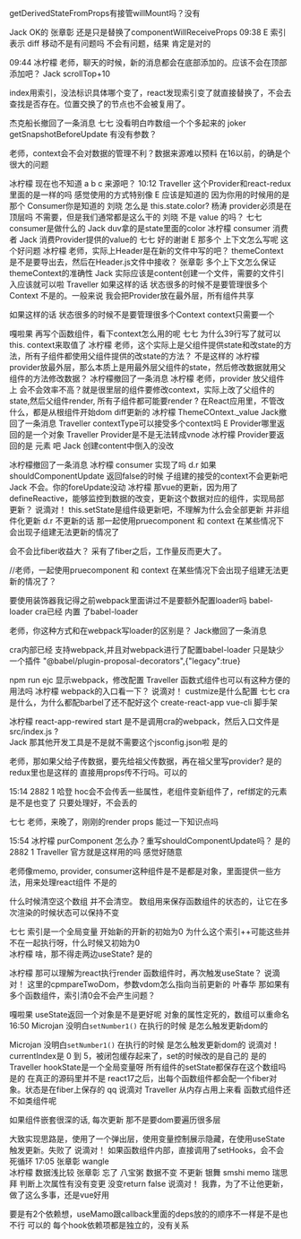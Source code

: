 
getDerivedStateFromProps有接管willMount吗？没有

Jack
OK的 
张章彰
还是只是替换了componentWillReceiveProps 
09:38
E
索引表示 diff 移动不是有问题吗 
不会有问题，结果 肯定是对的

09:44
冰柠檬
老师，聊天的时候，新的消息都会在底部添加的。应该不会在顶部添加吧？ 
Jack
scrollTop+10 



index用索引，没法标识具体哪个变了，react发现索引变了就直接替换了，不会去查找是否存在。位置交换了的节点也不会被复用了。 


杰克船长撤回了一条消息
七七
没看明白咋数组一个个多起来的 
joker
getSnapshotBeforeUpdate 有没有参数？ 



老师，context会不会对数据的管理不利？数据来源难以预料 
在16以前，的确是个很大的问题


冰柠檬
现在也不知道 a b c 来源吧？ 
10:12
Traveller
这个Provider和react-redux里面的是一样的吗  感觉使用的方式特别像 
E
应该是知道的 因为你用的时候用的是那个 Consumer你是知道的 
刘晓
怎么是 this.state.color? 
杨涛
provider必须是在顶层吗 不需要，但是我们通常都是这么干的
刘晓
不是 value 的吗？ 
七七
consumer是做什么的 
Jack
duv拿的是state里面的color 
冰柠檬
consumer 消费者 
Jack
消费Provider提供的value的 
七七
好的谢谢 
E
那多个 上下文怎么写呢 这个好问题 
冰柠檬
老师，实际上Header是在新的文件中写的吧？ themeContext 是不是要导出去，然后在Header.js文件中接收？ 
张章彰
多个上下文怎么保证themeContext的准确性 
Jack
实际应该是content创建一个文件，需要的文件引入应该就可以啦 
Traveller
如果这样的话  状态很多的时候不是要管理很多个Context 
不是的。一般来说 我会把Provider放在最外层，所有组件共享 



如果这样的话  状态很多的时候不是要管理很多个Context 
context只需要一个

嘎啦果
再写个函数组件，看下context怎么用的呢 
七七
为什么39行写了就可以this. context来取值了 
冰柠檬
老师，这个实际上是父组件提供state和改state的方法，所有子组件都使用父组件提供的改state的方法？
不是这样的 
冰柠檬
provider放最外层，那么本质上是用最外层父组件的state，然后修改数据就用父组件的方法修改数据？ 
冰柠檬撤回了一条消息
冰柠檬
老师，provider 放父组件上 会不会效率不高？就是很里层的组件要修改context，实际上改了父组件的state,然后父组件render, 所有子组件都可能要render ? 
在React应用里，不管改什么，都是从根组件开始dom diff更新的
冰柠檬
ThemeCOntext._value 
Jack撤回了一条消息
Traveller
contextType可以接受多个context吗 
E
Provider哪里返回的是一个对象 
Traveller
Provider是不是无法转成vnode 
冰柠檬
Provider要返回的是 元素 吧 
Jack
创建content中倒入的没改 

冰柠檬撤回了一条消息
冰柠檬
consumer 实现了吗 
d.r
如果shouldComponentUpdate 返回false的时候 子组建的接受的context不会更新吧 
Jack
不会。你的foreUpdate没动 
冰柠檬
那vue的更新，因为用了 defineReactive，能够监控到数据的改变，更新这个数据对应的组件，实现局部更新？ 
说滴对！
this.setState是组件级更新吧，不理解为什么会全部更新
 并非组件化更新
d.r
不更新的话 那一起使用pruecomponent 和 context 在某些情况下会出现子组建无法更新的情况了 

会不会比fiber收益大？ 
采有了fiber之后，工作量反而更大了。


//老师，一起使用pruecomponent 和 context 在某些情况下会出现子组建无法更新的情况了？ 


要使用装饰器我记得之前webpack里面讲过不是要额外配置loader吗 
babel-loader
cra已经 内置 了babel-loader

老师，你这种方式和在webpack写loader的区别是？ 
Jack撤回了一条消息

cra内部已经 支持webpack,并且对webpack进行了配置babel-loader
只是缺少一个插件 "@babel/plugin-proposal-decorators",{"legacy":true}


npm run ejc 显示webpack，修改配置 
Traveller
函数式组件也可以有这种方便的用法吗 
冰柠檬
webpack的入口看一下？ 
说滴对！
custmize是什么配置 
七七
cra是什么，为什么都配barbel了还不配好这个 
create-react-app  vue-cli 脚手架






冰柠檬
react-app-rewired start  是不是调用cra的webpack，然后入口文件是src/index.js ?  
Jack
那其他开发工具是不是就不需要这个jsconfig.json啦 是的



老师，那如果父给子传数据，要先给祖父传数据，再在祖父里写provider? 
是的
redux里也是这样的
直接用props传不行吗。可以的


15:14
2882
1 
哈登
hoc会不会传丢一些属性，老组件变新组件了，ref绑定的元素是不是也变了 
只要处理好，不会丢的

七七
老师，来晚了，刚刚的render  props 能过一下知识点吗 


15:54
冰柠檬
purComponent 怎么办？重写shouldComponentUpdate吗？ 是的
2882
1 
Traveller
官方就是这样用的吗  感觉好随意 

老师像memo, provider, consumer这种组件是不是都是对象，里面提供一些方法，用来处理react组件 
不是的



什么时候清空这个数组 并不会清空。
数组用来保存函数组件的状态的，让它在多次渲染的时候状态可以保持不变

七七
索引是一个全局变量
开始新的开新的初始为0
为什么这个索引++可能这些并不在一起执行呀，什么时候又初始为0  
冰柠檬
啥，那不得走两边useState? 
是的



冰柠檬
那可以理解为react执行render 函数组件时，再次触发useState？ 
说滴对！
这里的cpmpareTwoDom，参数vdom怎么指向当前更新的 
叶春华
那如果有多个函数组件，索引清0会不会产生问题？ 




嘎啦果
useState返回一个对象是不是更好呢
对象的属性定死的，数组可以重命名 
16:50
Microjan
没明白`setNumber1()` 在执行的时候 是怎么触发更新dom的 


Microjan
没明白`setNumber1()` 在执行的时候 是怎么触发更新dom的 
说滴对！
currentIndex是 0 到 5，被闭包缓存起来了，set的时候改的是自己的 是的
Traveller
hookState是一个全局变量呀   所有组件的setState都保存在这个数组吗 是的
在真正的源码里并不是
react17之后，出每个函数组件都会配一个fiber对象。状态是在fiber上保存的
qq
说滴对 
Traveller
从内存占用上来看  函数式组件还不如类组件呢 

如果组件嵌套很深的话, 每次更新 那不是要dom要遍历很多层 





大致实现思路是，使用了一个弹出层，使用变量控制展示隐藏，在使用useState触发更新。失败了 
说滴对！
如果函数组件内部，直接调用了setHooks，会不会死循环 
17:05
张章彰
wangle  
冰柠檬
数据浅比较 
张章彰
忘了 
八宝粥
数据不变 不更新 
银舞
smshi memo 
瑞思拜
判断上次属性有没有变更 没变return false 
说滴对！
我靠，为了不让他更新，做了这么多事，还是vue好用 



要是有2个依赖想，useMamo跟callback里面的deps放的的顺序不一样是不是也不行 
可以的
每个hook依赖项都是独立的，没有关系
